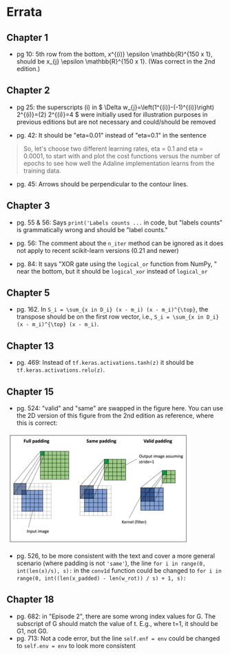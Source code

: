 # Errata

## Chapter 1

- pg 10: 5th row from the bottom, x^{(i)} \epsilon \mathbb{R}^{150 x 1}, should be x_{j} \epsilon \mathbb{R}^{150 x 1}. (Was correct in the 2nd edition.)

## Chapter 2

- pg 25: the superscripts (i) in $ \Delta w_{j}=\left(1^{(i)}-(-1)^{(i)}\right) 2^{(i)}=(2) 2^{(i)}=4 $ were initially used for illustration purposes in previous editions but are not necessary and could/should be removed

- pg. 42: It should be "eta=0.01" instead of "eta=0.1" in the sentence

> So, let's choose two different learning rates, eta = 0.1 and eta = 0.0001, to start with and plot the cost functions versus the number of epochs to see how well the Adaline implementation learns from the training data.

- pg. 45: Arrows should be perpendicular to the contour lines.

## Chapter 3

- pg. 55 & 56: Says `print('Labels counts ...` in code, but "labels counts" is grammatically wrong and should be "label counts."

- pg. 56: The comment about the `n_iter` method can be ignored as it does not apply to recent scikit-learn versions (0.21 and newer)

- pg. 84: It says "XOR gate using the `logical_or` function from NumPy, " near the bottom, but it should be `logical_xor` instead of `logical_or`

## Chapter 5

- pg. 162. In `S_i = \sum_{x in D_i} (x - m_i) (x - m_i)^{\top}`, the transpose should be on the first row vector, i.e., `S_i = \sum_{x in D_i} (x - m_i)^{\top} (x - m_i)`.

## Chapter 13

- pg. 469: Instead of `tf.keras.activations.tanh(z)` it should be `tf.keras.activations.relu(z)`.

## Chapter 15

- pg. 524: "valid" and "same" are swapped in the figure here. You can use the 2D version of this figure from the 2nd edition as reference, where this is correct:

![](images/524-old.png)

- pg. 526, to be more consistent with the text and cover a more general scenario (where padding is not `'same'`), the line `for i in range(0, int(len(x)/s), s):` in the `conv1d` function could be changed to  `for i in range(0, int((len(x_padded) - len(w_rot)) / s) + 1, s):`

## Chapter 18

- pg. 682: in "Episode 2", there are some wrong index values for G. The subscript of G should match the value of t. E.g., where t=1, it should be G1, not G0.
- pg. 713: Not a code error, but the line `self.enf = env` could be changed to `self.env = env` to look more consistent
